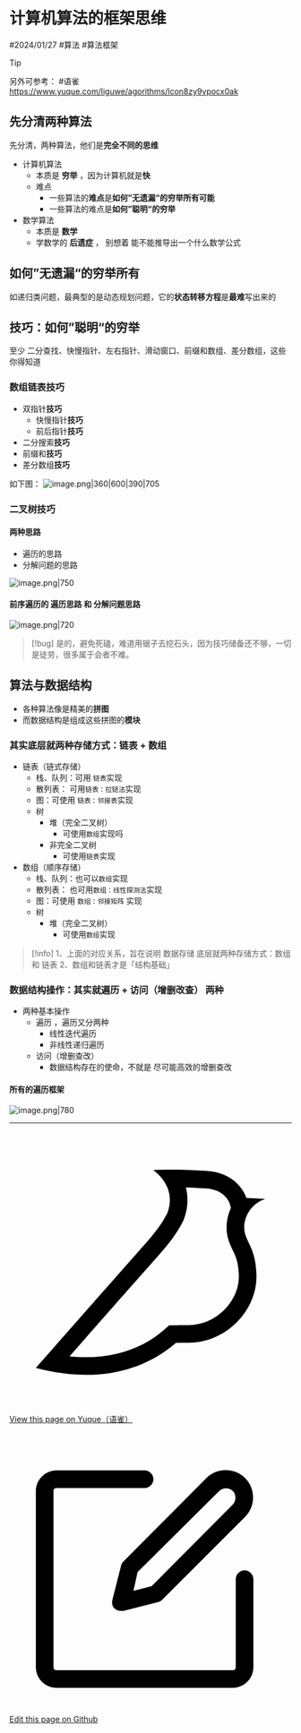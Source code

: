 
# 计算机算法的框架思维


<Badge type="danger">#2024/01/27</Badge>  <Badge type="warning">#算法</Badge> <Badge type="danger">#算法框架</Badge>


> [!tip]
> 另外可参考： <Badge type="tip">#语雀</Badge>   https://www.yuque.com/liguwe/agorithms/lcon8zy9vpocx0ak


## 先分清两种算法

先分清，两种算法，他们是**完全不同的思维**

- 计算机算法
	- 本质是 **穷举** ，因为计算机就是**快**
	- 难点
		- 一些算法的**难点**是**如何”无遗漏“的穷举所有可能**
		- 一些算法的难点是**如何”聪明“的穷举**
- 数学算法
	- 本质是 **数学**
	- 学数学的 **后遗症**  ， 别想着 能不能推导出一个什么数学公式


## 如何”无遗漏“的穷举所有

如递归类问题，最典型的是动态规划问题，它的**状态转移方程**是**最难**写出来的

## 技巧：如何”聪明“的穷举

至少  二分查找、快慢指针、左右指针、滑动窗口、前缀和数组、差分数组，这些你得知道

### 数组链表技巧

- 双指针**技巧**
	- 快慢指针**技巧**
	- 前后指针**技巧**
- 二分搜索**技巧**
- 前缀和**技巧**
- 差分数组**技巧**

如下图：
![image.png|360|600|390|705](https://od-1310531898.cos.ap-beijing.myqcloud.com/202401281609637.png)
 
### 二叉树技巧

#### 两种思路

- 遍历的思路
- 分解问题的思路


 ![image.png|750](https://od-1310531898.cos.ap-beijing.myqcloud.com/202401281612026.png)
#### 前序遍历的 **遍历思路** 和 **分解问题思路**

![image.png|720](https://od-1310531898.cos.ap-beijing.myqcloud.com/202401281614176.png)


> [!bug]
> 是的，避免死磕，难道用锯子去挖石头，因为技巧储备还不够，一切是徒劳，很多属于会者不难。


## 算法与数据结构

- 各种算法像是精美的**拼图**
- 而数据结构是组成这些拼图的**模块**

### 其实底层就两种存储方式：链表 + 数组

- 链表（链式存储）
	- 栈、队列：可用 `链表`实现
	- 散列表： 可用`链表：拉链法`实现
	- 图：可使用 `链表：邻接表`实现
	- 树
		- 堆（完全二叉树）
			- 可使用`数组`实现吗 
		- 非完全二叉树
			- 可使用`链表`实现
- 数组（顺序存储）
	- 栈、队列：也可以`数组`实现
	- 散列表： 也可用`数组：线性探测法`实现
	- 图：可使用 `数组：邻接矩阵` 实现
	- 树
		- 堆（完全二叉树）
			- 可使用`数组`实现

> [!info]
>  1、上面的对应关系，旨在说明 数据存储 底层就两种存储方式：数组 和 链表
>  2、数组和链表才是「结构基础」


### 数据结构操作：其实就**遍历 + 访问（增删改查）** 两种

- 两种基本操作
	- 遍历 ，遍历又分两种
		- 线性迭代遍历
		- 非线性递归遍历
	-  访问（增删查改）
		- 数据结构存在的使命，不就是 尽可能高效的增删查改

#### 所有的遍历框架

![image.png|780](https://od-1310531898.cos.ap-beijing.myqcloud.com/202401281631690.png)

---
<div class="liguwe-doc-footer">
            <div class="liguwe-doc-footer-edit-link">
                <p class="liguwe-doc-footer-p">
                    <svg t="1687912573060" class="icon" viewBox="0 0 1024 1024" version="1.1" xmlns="http://www.w3.org/2000/svg" p-id="1498">
                        <path d="M854.6 370.6c-9.9-39.4 9.9-102.2 73.4-124.4l-67.9-3.6s-25.7-90-143.6-98c-117.8-8.1-194.9-3-195-3 0.1 0 87.4 55.6 52.4 154.7-25.6 52.5-65.8 95.6-108.8 144.7-1.3 1.3-2.5 2.6-3.5 3.7C319.4 605 96 860 96 860c245.9 64.4 410.7-6.3 508.2-91.1 20.5-0.2 35.9-0.3 46.3-0.3 135.8 0 250.6-117.6 245.9-248.4-3.2-89.9-31.9-110.2-41.8-149.6z m-204.1 334c-10.6 0-26.2 0.1-46.8 0.3l-23.6 0.2-17.8 15.5c-47.1 41-104.4 71.5-171.4 87.6-52.5 12.6-110 16.2-172.7 9.6 18-20.5 36.5-41.6 55.4-63.1 92-104.6 173.8-197.5 236.9-268.5l1.4-1.4 1.3-1.5c4.1-4.6 20.6-23.3 24.7-28.1 9.7-11.1 17.3-19.9 24.5-28.6 30.7-36.7 52.2-67.8 69-102.2l1.6-3.3 1.2-3.4c13.7-38.8 15.4-76.9 6.2-112.8 22.5 0.7 46.5 1.9 71.7 3.6 33.3 2.3 55.5 12.9 71.1 29.2 5.8 6 10.2 12.5 13.4 18.7 1 2 1.7 3.6 2.3 5l5 17.7c-15.7 34.5-19.9 73.3-11.4 107.2 3 11.8 6.9 22.4 12.3 34.4 2.1 4.7 9.5 20.1 11 23.3 10.3 22.7 15.4 43 16.7 78.7 3.3 94.6-82.7 181.9-182 181.9z"
                              p-id="1499" ></path>
                    </svg>
                    <a href="https://www.yuque.com/liguwe/post/8fbc80cc-ba66-5782-9643-31f176a3fa0a" target="_blank" class="liguwe-doc-footer-edit-link-a">
                        View this page on Yuque（语雀）
                    </a>
                </p>
                <p class="liguwe-doc-footer-p">
                    <svg t="1687913054251" class="icon" viewBox="0 0 1024 1024" version="1.1" xmlns="http://www.w3.org/2000/svg" p-id="5173"><path d="M853.333333 501.333333c-17.066667 0-32 14.933333-32 32v320c0 6.4-4.266667 10.666667-10.666666 10.666667H170.666667c-6.4 0-10.666667-4.266667-10.666667-10.666667V213.333333c0-6.4 4.266667-10.666667 10.666667-10.666666h320c17.066667 0 32-14.933333 32-32s-14.933333-32-32-32H170.666667c-40.533333 0-74.666667 34.133333-74.666667 74.666666v640c0 40.533333 34.133333 74.666667 74.666667 74.666667h640c40.533333 0 74.666667-34.133333 74.666666-74.666667V533.333333c0-17.066667-14.933333-32-32-32z"  p-id="5174"></path><path d="M405.333333 484.266667l-32 125.866666c-2.133333 10.666667 0 23.466667 8.533334 29.866667 6.4 6.4 14.933333 8.533333 23.466666 8.533333h8.533334l125.866666-32c6.4-2.133333 10.666667-4.266667 14.933334-8.533333l300.8-300.8c38.4-38.4 38.4-102.4 0-140.8-38.4-38.4-102.4-38.4-140.8 0L413.866667 469.333333c-4.266667 4.266667-6.4 8.533333-8.533334 14.933334z m59.733334 23.466666L761.6 213.333333c12.8-12.8 36.266667-12.8 49.066667 0 12.8 12.8 12.8 36.266667 0 49.066667L516.266667 558.933333l-66.133334 17.066667 14.933334-68.266667z"  p-id="5175"></path></svg>
                    <a href="https://github.com/liguwe/liguwe.github.io/blob/master/docs/8fbc80cc-ba66-5782-9643-31f176a3fa0a.md" target="_blank" class="liguwe-doc-footer-edit-link-a">Edit this page on Github</a>
                </p>
            </div>
            <div id="liguwe-comment"></div></div>